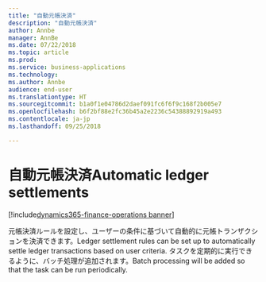 ```yaml
---
title: "自動元帳決済"
description: "自動元帳決済"
author: Annbe
manager: AnnBe
ms.date: 07/22/2018
ms.topic: article
ms.prod: 
ms.service: business-applications
ms.technology: 
ms.author: Annbe
audience: end-user
ms.translationtype: HT
ms.sourcegitcommit: b1a0f1e04786d2daef091fc6f6f9c168f2b005e7
ms.openlocfilehash: b6f2bf88e2fc36b45a2e2236c54388892919a493
ms.contentlocale: ja-jp
ms.lasthandoff: 09/25/2018

---
```

#  <a name="automatic-ledger-settlements"></a><span data-ttu-id="f953d-103">自動元帳決済</span><span class="sxs-lookup"><span data-stu-id="f953d-103">Automatic ledger settlements</span></span>

[!include[dynamics365-finance-operations banner](../includes/dynamics365-finance-operations.md)]



<span data-ttu-id="f953d-104">元帳決済ルールを設定し、ユーザーの条件に基づいて自動的に元帳トランザクションを決済できます。</span><span class="sxs-lookup"><span data-stu-id="f953d-104">Ledger settlement rules can be set up to automatically settle ledger transactions based on user criteria.</span></span> <span data-ttu-id="f953d-105">タスクを定期的に実行できるように、バッチ処理が追加されます。</span><span class="sxs-lookup"><span data-stu-id="f953d-105">Batch processing will be added so that the task can be run periodically.</span></span>

